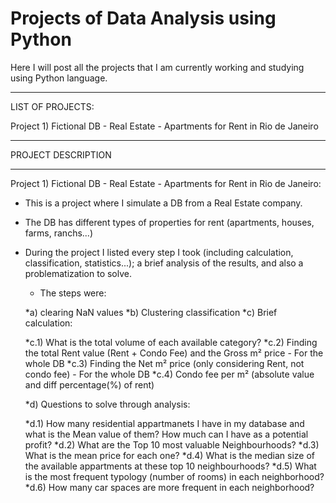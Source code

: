 # Projects of Data Analysis using Python
Here I will post all the projects that I am currently working and studying using Python language.

__________________________________________________________________________________________________
LIST OF PROJECTS:

  Project 1) Fictional DB - Real Estate - Apartments for Rent in Rio de Janeiro
__________________________________________________________________________________________________
PROJECT DESCRIPTION
__________________________________________________________________________________________________
  Project 1) Fictional DB - Real Estate - Apartments for Rent in Rio de Janeiro:

* This is a project where I simulate a DB from a Real Estate company. 
* The DB has different types of properties for rent (apartments, houses, farms, ranchs...)
* During the project I listed every step I took (including calculation, classification, statistics...); a brief analysis of the results, and also a problematization to solve.

  * The steps were:
    
  *a) clearing NaN values
  *b) Clustering classification
  *c) Brief calculation:
  
    *c.1) What is the total volume of each available category?
    *c.2) Finding the total Rent value (Rent + Condo Fee) and the Gross m² price - For the whole DB
    *c.3) Finding the Net m² price (only considering Rent, not condo fee) - For the whole DB
    *c.4) Condo fee per m² (absolute value and diff percentage(%) of rent)

  *d) Questions to solve through analysis:
  
    *d.1) How many residential appartmanets I have in my database and what is the Mean value of them? How much can I have as a potential profit?
    *d.2) What are the Top 10 most valuable Neighbourhoods?
    *d.3) What is the mean price for each one?
    *d.4) What is the median size of the available appartments at these top 10 neighbourhoods?
    *d.5) What is the most frequent typology (number of rooms) in each neighborhood?
    *d.6) How many car spaces are more frequent in each neighborhood?
